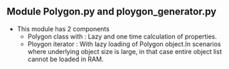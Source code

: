 ## Module Polygon.py and ploygon_generator.py
- This module has 2 components
    -  Polygon class with : Lazy and one time calculation of properties.
    -  Ploygon iterator : With lazy loading of Polygon object.In scenarios where underlying object size is large, in that case entire object list cannot be loaded in RAM. 
    